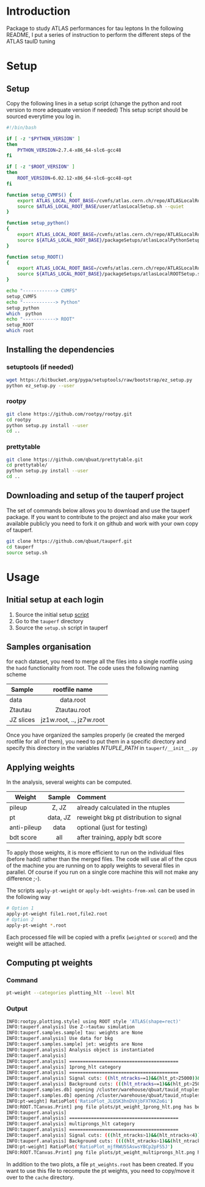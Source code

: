 # Introduction
Package to study ATLAS performances for tau leptons
In the following README, I put a series of instruction to perform the different steps of the ATLAS tauID tuning

# Setup 
## Setup
Copy the following lines in a setup script (change the python and root version to more adequate version if needed)
This setup script should be sourced everytime you log in.
```bash
#!/bin/bash

if [ -z "$PYTHON_VERSION" ]
then
    PYTHON_VERSION=2.7.4-x86_64-slc6-gcc48
fi

if [ -z "$ROOT_VERSION" ]
then
    ROOT_VERSION=6.02.12-x86_64-slc6-gcc48-opt
fi

function setup_CVMFS() {
    export ATLAS_LOCAL_ROOT_BASE=/cvmfs/atlas.cern.ch/repo/ATLASLocalRootBase
    source $ATLAS_LOCAL_ROOT_BASE/user/atlasLocalSetup.sh --quiet
}

function setup_python()
{
    export ATLAS_LOCAL_ROOT_BASE=/cvmfs/atlas.cern.ch/repo/ATLASLocalRootBase
    source ${ATLAS_LOCAL_ROOT_BASE}/packageSetups/atlasLocalPythonSetup.sh ${PYTHON_VERSION} --quiet
}

function setup_ROOT()
{
    export ATLAS_LOCAL_ROOT_BASE=/cvmfs/atlas.cern.ch/repo/ATLASLocalRootBase
    source ${ATLAS_LOCAL_ROOT_BASE}/packageSetups/atlasLocalROOTSetup.sh --rootVersion ${ROOT_VERSION} --skipConfirm --quiet
}

echo "------------> CVMFS"
setup_CVMFS
echo "------------> Python"
setup_python
which  python
echo "------------> ROOT"
setup_ROOT
which root
```

## Installing the dependencies
### setuptools (if needed)
```bash
wget https://bitbucket.org/pypa/setuptools/raw/bootstrap/ez_setup.py
python ez_setup.py --user
```
### rootpy
```bash
git clone https://github.com/rootpy/rootpy.git
cd rootpy
python setup.py install --user
cd .. 
 ```
### prettytable 
 ```bash
 git clone https://github.com/qbuat/prettytable.git
 cd prettytable/
 python setup.py install --user
 cd ..
 ```
## Downloading and setup of the tauperf project
The set of commands below allows you to download and use the tauperf package. If you want to contribute to the project and also make your work available publicly you need to fork it on github and work with your own copy of tauperf.

```bash
git clone https://github.com/qbuat/tauperf.git
cd tauperf
source setup.sh
```
# Usage
## Initial setup at each login
1. Source the initial setup [script](#setup)
1. Go to the `tauperf` directory
1. Source the `setup.sh` script in tauperf

## Samples organisation
for each dataset, you need to merge all the files into a single rootfile using the `hadd` functionality from root.
The code uses the following naming scheme

| Sample |  rootfile name             |
|--------|:--------------------------:|
| data   | data.root                  |
| Ztautau| Ztautau.root               |
| JZ slices | jz1w.root, .., jz7w.root|
 
 Once you have organized the samples properly (ie created the merged rootfile for all of them), you need to put them in a specific directory 
 and specify this directory in the variables *NTUPLE_PATH* in `tauperf/__init__.py`
 
## Applying weights
In the analysis, several weights can be computed.
 
| Weight     | Sample    | Comment                           |
|------------|:---------:|:----------------------------------|
| pileup     | Z, JZ     | already calculated in the ntuples |
| pt         | data, JZ  | reweight bkg pt distribution to signal        |
|anti-pileup | data      | optional (just for testing)       |
| bdt score  | all       | after training, apply bdt score      |

To apply those weights, it is more efficient to run on the individual files (before hadd) rather than the merged files. The code will 
use all of the cpus of the machine you are running on to apply weights to several files in parallel. Of course if you run on a single core machine
this will not make any difference ;-).

The scripts `apply-pt-weight` or `apply-bdt-weights-from-xml` can be used in the following way
```bash
# Option 1
apply-pt-weight file1.root,file2.root
# Option 2
apply-pt-weight *.root
```
Each processed file will be copied with a prefix (`weighted` or `scored`) and the weight will be attached.

## Computing pt weights
### Command
```bash
pt-weight --categories plotting_hlt --level hlt
```
### Output
```bash
INFO:rootpy.plotting.style] using ROOT style 'ATLAS(shape=rect)'
INFO:tauperf.analysis] Use Z->tautau simulation
INFO:tauperf.samples.sample] tau: weights are None
INFO:tauperf.analysis] Use data for bkg
INFO:tauperf.samples.sample] jet: weights are None
INFO:tauperf.analysis] Analysis object is instantiated
INFO:tauperf.analysis]
INFO:tauperf.analysis] ========================================
INFO:tauperf.analysis] 1prong_hlt category
INFO:tauperf.analysis] ========================================
INFO:tauperf.analysis] Signal cuts: ((hlt_ntracks==1)&&(hlt_pt>25000))&&((off_pt>20000.)&&(abs(off_eta)<2.5))
INFO:tauperf.analysis] Background cuts: (((hlt_ntracks==1)&&(hlt_pt>25000))&&((off_pt>20000.)&&(abs(off_eta)<2.5)))&&(met<100000.)
INFO:tauperf.samples.db] opening /cluster/warehouse/qbuat/tauid_ntuples/v3/new_Z_training_sample/Ztautau.root ...
INFO:tauperf.samples.db] opening /cluster/warehouse/qbuat/tauid_ntuples/v3/new_Z_training_sample/data.root ...
INFO:pt-weight] RatioPlot('RatioPlot_JLQSK3hnDVXjbFXTKKZo6i')
INFO:ROOT.TCanvas.Print] png file plots/pt_weight_1prong_hlt.png has been created
INFO:tauperf.analysis]
INFO:tauperf.analysis] ========================================
INFO:tauperf.analysis] multiprongs_hlt category
INFO:tauperf.analysis] ========================================
INFO:tauperf.analysis] Signal cuts: (((hlt_ntracks>1)&&(hlt_ntracks<4))&&(hlt_pt>25000))&&((off_pt>20000.)&&(abs(off_eta)<2.5))
INFO:tauperf.analysis] Background cuts: ((((hlt_ntracks>1)&&(hlt_ntracks<4))&&(hlt_pt>25000))&&((off_pt>20000.)&&(abs(off_eta)<2.5)))&&(met<100000.)
INFO:pt-weight] RatioPlot('RatioPlot_mjfRWU5SAswsYBCp2pFS5J')
INFO:ROOT.TCanvas.Print] png file plots/pt_weight_multiprongs_hlt.png has been created
```
In addition to the two plots, a file `pt_weights.root` has been created. If you want to use this file to recompute the pt weights, you need to copy/move it over to the `cache` directory.

 
 
